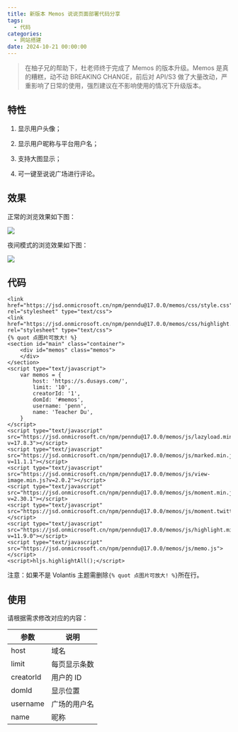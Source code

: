 ```yaml
---
title: 新版本 Memos 说说页面部署代码分享
tags:
  - 代码
categories:
  - 网站搭建
date: 2024-10-21 00:00:00
---
```


> 在柚子兄的帮助下，杜老师终于完成了 Memos 的版本升级。Memos 是真的糟糕，动不动 BREAKING CHANGE，前后对 API/S3 做了大量改动，严重影响了日常的使用，强烈建议在不影响使用的情况下升级版本。

<!-- more -->

## 特性

1. 显示用户头像；

2. 显示用户昵称与平台用户名；

3. 支持大图显示；

4. 可一键至说说广场进行评论。

## 效果

正常的浏览效果如下图：

![](https://cdn.dusays.com/2024/10/760-1.jpg)

夜间模式的浏览效果如下图：

![](https://cdn.dusays.com/2024/10/760-2.jpg)

## 代码

```
<link href="https://jsd.onmicrosoft.cn/npm/penndu@17.0.0/memos/css/style.css" rel="stylesheet" type="text/css">
<link href="https://jsd.onmicrosoft.cn/npm/penndu@17.0.0/memos/css/highlight.github.min.css" rel="stylesheet" type="text/css">
{% quot 点图片可放大! %}
<section id="main" class="container">
    <div id="memos" class="memos">
    </div>
</section>
<script type="text/javascript">
    var memos = {
        host: 'https://s.dusays.com/',
        limit: '10',
        creatorId: '1',
        domId: '#memos',
        username: 'penn',
        name: 'Teacher Du',
    }
</script>
<script type="text/javascript" src="https://jsd.onmicrosoft.cn/npm/penndu@17.0.0/memos/js/lazyload.min.js?v=17.8.3"></script>
<script type="text/javascript" src="https://jsd.onmicrosoft.cn/npm/penndu@17.0.0/memos/js/marked.min.js?v=11.1.1"></script>    
<script type="text/javascript" src="https://jsd.onmicrosoft.cn/npm/penndu@17.0.0/memos/js/view-image.min.js?v=2.0.2"></script>
<script type="text/javascript" src="https://jsd.onmicrosoft.cn/npm/penndu@17.0.0/memos/js/moment.min.js?v=2.30.1"></script>
<script type="text/javascript" src="https://jsd.onmicrosoft.cn/npm/penndu@17.0.0/memos/js/moment.twitter.js"></script>
<script type="text/javascript" src="https://jsd.onmicrosoft.cn/npm/penndu@17.0.0/memos/js/highlight.min.js?v=11.9.0"></script>
<script type="text/javascript" src="https://jsd.onmicrosoft.cn/npm/penndu@17.0.0/memos/js/memo.js"></script>
<script>hljs.highlightAll();</script>
```

注意：如果不是 Volantis 主题需删除`{% quot 点图片可放大! %}`所在行。

## 使用

请根据需求修改对应的内容：

| 参数 | 说明 |
| - | - |
| host | 域名 |
| limit | 每页显示条数 |
| creatorId | 用户的 ID |
| domId | 显示位置 |
| username | 广场的用户名 |
| name | 昵称 |